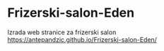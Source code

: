 # Frizerski-salon-Eden
Izrada web stranice za frizerski salon
https://antepandzic.github.io/Frizerski-salon-Eden/
